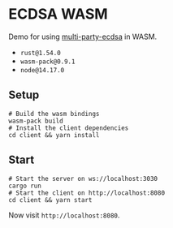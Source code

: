 # ECDSA WASM

Demo for using [multi-party-ecdsa](https://github.com/ZenGo-X/multi-party-ecdsa) in WASM.

* `rust@1.54.0`
* `wasm-pack@0.9.1`
* `node@14.17.0`

## Setup

```
# Build the wasm bindings
wasm-pack build
# Install the client dependencies
cd client && yarn install
```

## Start

```
# Start the server on ws://localhost:3030
cargo run
# Start the client on http://localhost:8080
cd client && yarn start
```

Now visit `http://localhost:8080`.
